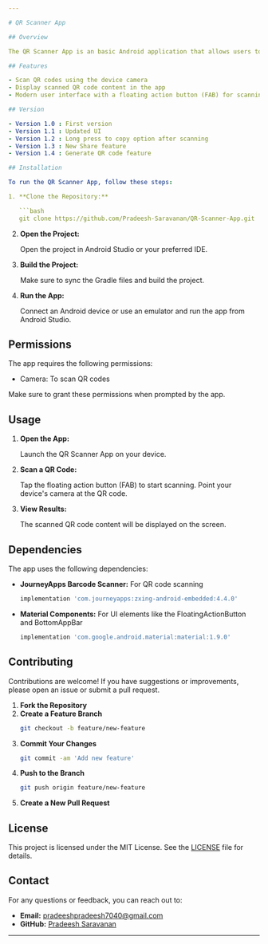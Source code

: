 ```yaml
---

# QR Scanner App

## Overview

The QR Scanner App is an basic Android application that allows users to scan QR codes using the device's camera. Built with Kotlin and leveraging the `journeyapps` barcode scanner library, this app provides a simple interface for scanning and displaying QR code content.

## Features

- Scan QR codes using the device camera
- Display scanned QR code content in the app
- Modern user interface with a floating action button (FAB) for scanning

## Version

- Version 1.0 : First version
- Version 1.1 : Updated UI
- Version 1.2 : Long press to copy option after scanning
- Version 1.3 : New Share feature
- Version 1.4 : Generate QR code feature

## Installation

To run the QR Scanner App, follow these steps:

1. **Clone the Repository:**

   ```bash
   git clone https://github.com/Pradeesh-Saravanan/QR-Scanner-App.git
   ```

2. **Open the Project:**

   Open the project in Android Studio or your preferred IDE.

3. **Build the Project:**

   Make sure to sync the Gradle files and build the project.

4. **Run the App:**

   Connect an Android device or use an emulator and run the app from Android Studio.

## Permissions

The app requires the following permissions:
- Camera: To scan QR codes

Make sure to grant these permissions when prompted by the app.

## Usage

1. **Open the App:**

   Launch the QR Scanner App on your device.

2. **Scan a QR Code:**

   Tap the floating action button (FAB) to start scanning. Point your device's camera at the QR code.

3. **View Results:**

   The scanned QR code content will be displayed on the screen.

## Dependencies

The app uses the following dependencies:

- **JourneyApps Barcode Scanner:** For QR code scanning
  ```gradle
  implementation 'com.journeyapps:zxing-android-embedded:4.4.0'
  ```

- **Material Components:** For UI elements like the FloatingActionButton and BottomAppBar
  ```gradle
  implementation 'com.google.android.material:material:1.9.0'
  ```

## Contributing

Contributions are welcome! If you have suggestions or improvements, please open an issue or submit a pull request.

1. **Fork the Repository**
2. **Create a Feature Branch**
   ```bash
   git checkout -b feature/new-feature
   ```
3. **Commit Your Changes**
   ```bash
   git commit -am 'Add new feature'
   ```
4. **Push to the Branch**
   ```bash
   git push origin feature/new-feature
   ```
5. **Create a New Pull Request**

## License

This project is licensed under the MIT License. See the [LICENSE](LICENSE) file for details.

## Contact

For any questions or feedback, you can reach out to:

- **Email:** pradeeshpradeesh7040@gmail.com
- **GitHub:** [Pradeesh Saravanan](https://github.com/Pradeesh-Saravanan)

---
```

